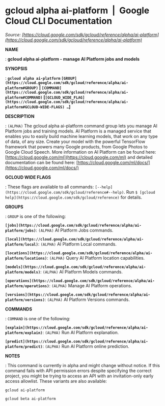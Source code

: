 # gcloud alpha ai-platform  |  Google Cloud CLI Documentation

*Source: [https://cloud.google.com/sdk/gcloud/reference/alpha/ai-platform](https://cloud.google.com/sdk/gcloud/reference/alpha/ai-platform)*

**NAME**

: **gcloud alpha ai-platform - manage AI Platform jobs and models**

**SYNOPSIS**

: **`gcloud alpha ai-platform` `[GROUP](https://cloud.google.com/sdk/gcloud/reference/alpha/ai-platform#GROUP)` | `[COMMAND](https://cloud.google.com/sdk/gcloud/reference/alpha/ai-platform#COMMAND)` [`[GCLOUD_WIDE_FLAG](https://cloud.google.com/sdk/gcloud/reference/alpha/ai-platform#GCLOUD-WIDE-FLAGS) …`]**

**DESCRIPTION**

: `(ALPHA)` The gcloud alpha ai-platform command group lets you manage
AI Platform jobs and training models.
AI Platform is a managed service that enables you to easily build machine
learning models, that work on any type of data, of any size. Create your model
with the powerful TensorFlow framework that powers many Google products, from
Google Photos to Google Cloud Speech.
More information on AI Platform can be found here: [https://cloud.google.com/ml](https://cloud.google.com/ml) and detailed
documentation can be found here: [https://cloud.google.com/ml/docs/](https://cloud.google.com/ml/docs/)

**GCLOUD WIDE FLAGS**

: These flags are available to all commands: `[--help](https://cloud.google.com/sdk/gcloud/reference#--help)`.
Run `$ [gcloud help](https://cloud.google.com/sdk/gcloud/reference)` for details.

**GROUPS**

: ``GROUP`` is one of the following:

**`[jobs](https://cloud.google.com/sdk/gcloud/reference/alpha/ai-platform/jobs)`**:
`(ALPHA)` AI Platform Jobs commands.

**`[local](https://cloud.google.com/sdk/gcloud/reference/alpha/ai-platform/local)`**:
`(ALPHA)` AI Platform Local commands.

**`[locations](https://cloud.google.com/sdk/gcloud/reference/alpha/ai-platform/locations)`**:
`(ALPHA)` Query AI Platform location capabilities.

**`[models](https://cloud.google.com/sdk/gcloud/reference/alpha/ai-platform/models)`**:
`(ALPHA)` AI Platform Models commands.

**`[operations](https://cloud.google.com/sdk/gcloud/reference/alpha/ai-platform/operations)`**:
`(ALPHA)` Manage AI Platform operations.

**`[versions](https://cloud.google.com/sdk/gcloud/reference/alpha/ai-platform/versions)`**:
`(ALPHA)` AI Platform Versions commands.

**COMMANDS**

: ``COMMAND`` is one of the following:

**`[explain](https://cloud.google.com/sdk/gcloud/reference/alpha/ai-platform/explain)`**:
`(ALPHA)` Run AI Platform explanation.

**`[predict](https://cloud.google.com/sdk/gcloud/reference/alpha/ai-platform/predict)`**:
`(ALPHA)` Run AI Platform online prediction.

**NOTES**

: This command is currently in alpha and might change without notice. If this
command fails with API permission errors despite specifying the correct project,
you might be trying to access an API with an invitation-only early access
allowlist. These variants are also available:

```
gcloud ai-platform
```

```
gcloud beta ai-platform
```